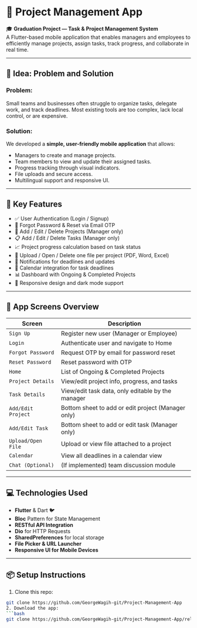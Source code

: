 # 📁 Project Management App

🎓 **Graduation Project — Task & Project Management System**  
A Flutter-based mobile application that enables managers and employees to efficiently manage projects, assign tasks, track progress, and collaborate in real time.

---

## 🚀 Idea: Problem and Solution

### Problem:
Small teams and businesses often struggle to organize tasks, delegate work, and track deadlines. Most existing tools are too complex, lack local control, or are expensive.

### Solution:
We developed a **simple, user-friendly mobile application** that allows:
- Managers to create and manage projects.
- Team members to view and update their assigned tasks.
- Progress tracking through visual indicators.
- File uploads and secure access.
- Multilingual support and responsive UI.

---

## 🔑 Key Features

- ✅ User Authentication (Login / Signup)
- 🔐 Forgot Password & Reset via Email OTP
- 📝 Add / Edit / Delete Projects (Manager only)
- 📋 Add / Edit / Delete Tasks (Manager only)
- 📈 Project progress calculation based on task status
- 📂 Upload / Open / Delete one file per project (PDF, Word, Excel)
- 🔔 Notifications for deadlines and updates
- 📅 Calendar integration for task deadlines
- 📊 Dashboard with Ongoing & Completed Projects
- 📱 Responsive design and dark mode support

---

## 📱 App Screens Overview

| Screen                 | Description                                               |
|------------------------|-----------------------------------------------------------|
| `Sign Up`              | Register new user (Manager or Employee)                   |
| `Login`                | Authenticate user and navigate to Home                    |
| `Forgot Password`      | Request OTP by email for password reset                   |
| `Reset Password`       | Reset password with OTP                                   |
| `Home`                 | List of Ongoing & Completed Projects                      |
| `Project Details`      | View/edit project info, progress, and tasks               |
| `Task Details`         | View/edit task data, only editable by the manager         |
| `Add/Edit Project`     | Bottom sheet to add or edit project (Manager only)        |
| `Add/Edit Task`        | Bottom sheet to add or edit task (Manager only)           |
| `Upload/Open File`     | Upload or view file attached to a project                 |
| `Calendar`             | View all deadlines in a calendar view                     |
| `Chat (Optional)`      | (If implemented) team discussion module                   |

---

## 💻 Technologies Used

- **Flutter** & Dart 🐦
- **Bloc** Pattern for State Management
- **RESTful API Integration**
- **Dio** for HTTP Requests
- **SharedPreferences** for local storage
- **File Picker & URL Launcher**
- **Responsive UI for Mobile Devices**

---

## 📦 Setup Instructions

1. Clone this repo:
```bash
git clone https://github.com/GeorgeWagih-git/Project-Management-App
2. Download the app:
```bash
git clone https://github.com/GeorgeWagih-git/Project-Management-App/releases/tag/v1.0.0

